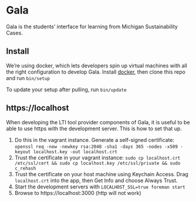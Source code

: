 # Gala

Gala is the students’ interface for learning from Michigan Sustainability Cases.

## Install

We’re using docker, which lets developers spin up virtual machines with all the
right configuration to develop Gala. Install [docker](https://www.docker.com),
then clone this repo and run `bin/setup`

To update your setup after pulling, run `bin/update`

## https://localhost

When developing the LTI tool provider components of Gala, it is useful to be able to use https with the development server. This is how to set that up.

1. Do this in the vagrant instance. Generate a self-signed certificate: `openssl req -new -newkey rsa:2048 -sha1 -days 365 -nodes -x509 -keyout localhost.key -out localhost.crt`
2. Trust the certificate in your vagrant instance: `sudo cp localhost.crt /etc/ssl/cert && sudo cp localhost.key /etc/ssl/private && sudo c_rehash`
3. Trust the certificate on your host machine using Keychain Access. Drag `localhost.crt` into the app, then Get Info and choose Always Trust.
4. Start the development servers with `LOCALHOST_SSL=true foreman start`
6. Browse to https://localhost:3000 (http will not work)
